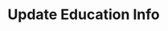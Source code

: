 # Update Education Info

<api-endpoint openapi-path="../openapi.json" endpoint="/user/education/{education_item_id}" method="put"/>
